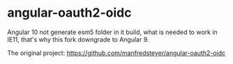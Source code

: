 # angular-oauth2-oidc

Angular 10 not generate esm5 folder in it build, what is needed to work in IE11, that's why this fork downgrade to Angular 9.

The original project: https://github.com/manfredsteyer/angular-oauth2-oidc
